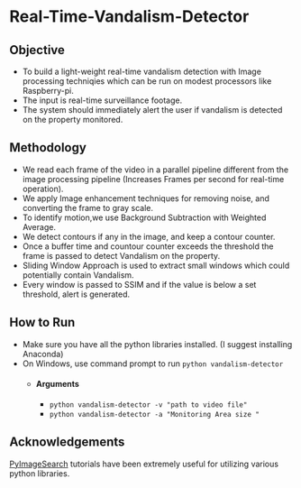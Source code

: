 # Real-Time-Vandalism-Detector

## Objective 

- To build a light-weight real-time vandalism detection with Image processing techniqies which can be run on modest processors like Raspberry-pi. 
- The input is real-time surveillance footage.
- The system should immediately alert the user if vandalism is detected on the property monitored.

## Methodology
- We read each frame of the video in a parallel pipeline different from the image processing pipeline (Increases Frames per second for real-time operation).
- We apply Image enhancement techniques for removing noise, and converting the frame to gray scale. 
- To identify motion,we use Background Subtraction with Weighted Average.
- We detect contours if any in the image, and keep a contour counter.
- Once a buffer time and countour counter exceeds the threshold the frame is passed to detect Vandalism on the property.
- Sliding Window Approach is used to extract small windows which could potentially contain Vandalism.
- Every window is passed to SSIM and if the value is below a set threshold, alert is generated.

## How to Run
- Make sure you have all the python libraries installed. (I suggest installing Anaconda) 
- On Windows, use command prompt to run ` python vandalism-detector `
  - #### Arguments
    - ` python vandalism-detector -v "path to video file" `
    - ` python vandalism-detector -a "Monitoring Area size " `
    
## Acknowledgements
[PyImageSearch](https://www.pyimagesearch.com/) tutorials have been extremely useful for utilizing various python libraries.
